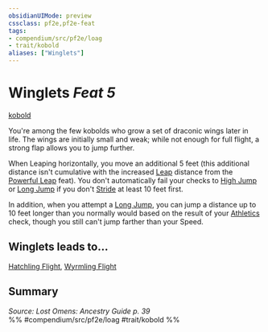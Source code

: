 ```yaml
---
obsidianUIMode: preview
cssclass: pf2e,pf2e-feat
tags:
- compendium/src/pf2e/loag
- trait/kobold
aliases: ["Winglets"]
---
```

# Winglets  *Feat 5*  
[kobold](kobold-b1.md "Kobold Ancestry & Heritage Trait")  


You're among the few kobolds who grow a set of draconic wings later in life. The wings are initially small and weak; while not enough for full flight, a strong flap allows you to jump further.

When Leaping horizontally, you move an additional 5 feet (this additional distance isn't cumulative with the increased [Leap](leap.md) distance from the [Powerful Leap](powerful-leap.md) feat). You don't automatically fail your checks to [High Jump](high-jump.md) or [Long Jump](long-jump.md) if you don't [Stride](stride.md) at least 10 feet first.

In addition, when you attempt a [Long Jump](long-jump.md), you can jump a distance up to 10 feet longer than you normally would based on the result of your [Athletics](skills.md#Athletics) check, though you still can't jump farther than your Speed.

## Winglets leads to...

[Hatchling Flight](hatchling-flight-loag.md), [Wyrmling Flight](wyrmling-flight-loag.md)

## Summary

*Source: Lost Omens: Ancestry Guide p. 39*  
%% #compendium/src/pf2e/loag #trait/kobold %%